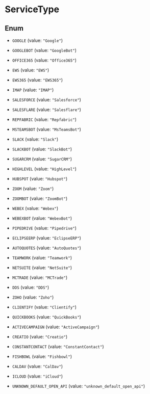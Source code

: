 

# ServiceType

## Enum


* `GOOGLE` (value: `"Google"`)

* `GOOGLEBOT` (value: `"GoogleBot"`)

* `OFFICE365` (value: `"Office365"`)

* `EWS` (value: `"EWS"`)

* `EWS365` (value: `"EWS365"`)

* `IMAP` (value: `"IMAP"`)

* `SALESFORCE` (value: `"Salesforce"`)

* `SALESFLARE` (value: `"Salesflare"`)

* `REPFABRIC` (value: `"Repfabric"`)

* `MSTEAMSBOT` (value: `"MsTeamsBot"`)

* `SLACK` (value: `"Slack"`)

* `SLACKBOT` (value: `"SlackBot"`)

* `SUGARCRM` (value: `"SugarCRM"`)

* `HIGHLEVEL` (value: `"HighLevel"`)

* `HUBSPOT` (value: `"Hubspot"`)

* `ZOOM` (value: `"Zoom"`)

* `ZOOMBOT` (value: `"ZoomBot"`)

* `WEBEX` (value: `"Webex"`)

* `WEBEXBOT` (value: `"WebexBot"`)

* `PIPEDRIVE` (value: `"Pipedrive"`)

* `ECLIPSEERP` (value: `"EclipseERP"`)

* `AUTOQUOTES` (value: `"AutoQuotes"`)

* `TEAMWORK` (value: `"Teamwork"`)

* `NETSUITE` (value: `"NetSuite"`)

* `MCTRADE` (value: `"MCTrade"`)

* `DDS` (value: `"DDS"`)

* `ZOHO` (value: `"Zoho"`)

* `CLIENTIFY` (value: `"Clientify"`)

* `QUICKBOOKS` (value: `"QuickBooks"`)

* `ACTIVECAMPAIGN` (value: `"ActiveCampaign"`)

* `CREATIO` (value: `"Creatio"`)

* `CONSTANTCONTACT` (value: `"ConstantContact"`)

* `FISHBOWL` (value: `"Fishbowl"`)

* `CALDAV` (value: `"CalDav"`)

* `ICLOUD` (value: `"iCloud"`)

* `UNKNOWN_DEFAULT_OPEN_API` (value: `"unknown_default_open_api"`)



